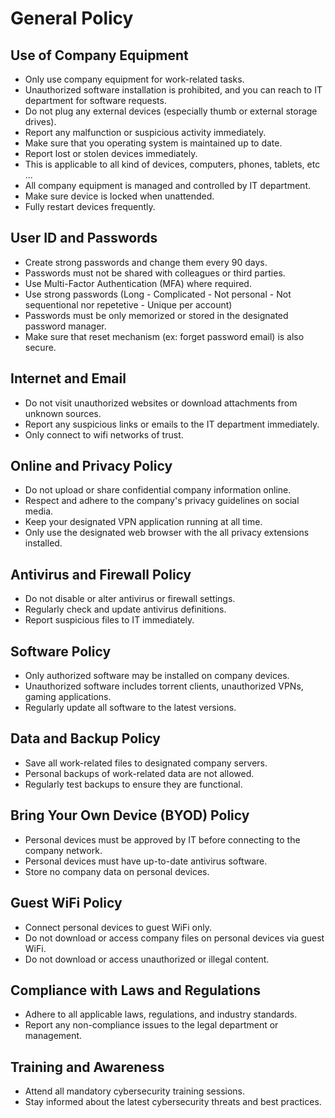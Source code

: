 # General Policy

## Use of Company Equipment
- Only use company equipment for work-related tasks.
- Unauthorized software installation is prohibited, and you can reach to IT department for software requests.
- Do not plug any external devices (especially thumb or external storage drives).
- Report any malfunction or suspicious activity immediately.
- Make sure that you operating system is maintained up to date.
- Report lost or stolen devices immediately.
- This is applicable to all kind of devices, computers, phones, tablets, etc ...
- All company equipment is managed and controlled by IT department.
- Make sure device is locked when unattended.
- Fully restart devices frequently.

## User ID and Passwords
- Create strong passwords and change them every 90 days.
- Passwords must not be shared with colleagues or third parties.
- Use Multi-Factor Authentication (MFA) where required.
- Use strong passwords (Long - Complicated - Not personal - Not sequentional nor repetetive - Unique per account)
- Passwords must be only memorized or stored in the designated password manager.
- Make sure that reset mechanism (ex: forget password email) is also secure.

## Internet and Email
- Do not visit unauthorized websites or download attachments from unknown sources.
- Report any suspicious links or emails to the IT department immediately.
- Only connect to wifi networks of trust.

## Online and Privacy Policy
- Do not upload or share confidential company information online.
- Respect and adhere to the company's privacy guidelines on social media.
- Keep your designated VPN application running at all time.
- Only use the designated web browser with the all privacy extensions installed.

## Antivirus and Firewall Policy
- Do not disable or alter antivirus or firewall settings.
- Regularly check and update antivirus definitions.
- Report suspicious files to IT immediately.

## Software Policy
- Only authorized software may be installed on company devices.
- Unauthorized software includes torrent clients, unauthorized VPNs, gaming applications.
- Regularly update all software to the latest versions.

## Data and Backup Policy
- Save all work-related files to designated company servers.
- Personal backups of work-related data are not allowed.
- Regularly test backups to ensure they are functional.

## Bring Your Own Device (BYOD) Policy
- Personal devices must be approved by IT before connecting to the company network.
- Personal devices must have up-to-date antivirus software.
- Store no company data on personal devices.

## Guest WiFi Policy
- Connect personal devices to guest WiFi only.
- Do not download or access company files on personal devices via guest WiFi.
- Do not download or access unauthorized or illegal content.

## Compliance with Laws and Regulations
- Adhere to all applicable laws, regulations, and industry standards.
- Report any non-compliance issues to the legal department or management.

## Training and Awareness
- Attend all mandatory cybersecurity training sessions.
- Stay informed about the latest cybersecurity threats and best practices.